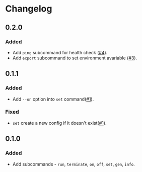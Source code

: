 # Changelog

## 0.2.0

### Added

- Add `ping` subcommand for health check ([#4](https://github.com/hanjunlee/awscred/pull/4)).
- Add `export` subcommand to set environment avariable ([#3](https://github.com/hanjunlee/awscred/pull/3)).

## 0.1.1

### Added

- Add `--on` option into `set` command([#1](https://github.com/hanjunlee/awscred/pull/1)).

### Fixed

- `set` create a new config if it doesn't exist([#1](https://github.com/hanjunlee/awscred/pull/1)).

## 0.1.0 

### Added

- Add subcommands - `run`, `terminate`, `on`, `off`, `set`, `gen`, `info`.
